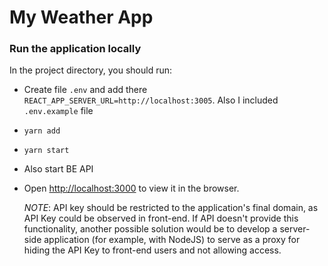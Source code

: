 # My Weather App

### Run the application locally

In the project directory, you should run:

- Create file `.env` and add there `REACT_APP_SERVER_URL=http://localhost:3005`. Also I included `.env.example` file
- `yarn add`
- `yarn start`
- Also start BE API
- Open [http://localhost:3000](http://localhost:3000) to view it in the browser.

  _NOTE_: API key should be restricted to the application's final domain, as API Key could be observed in front-end. If API doesn't provide this functionality, another possible solution would be to develop a server-side application (for example, with NodeJS) to serve as a proxy for hiding the API Key to front-end users and not allowing access.
